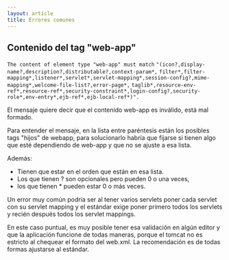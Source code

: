```yaml
---
layout: article
title: Errores comunes
---
```

Contenido del tag "web-app"
---------------------------

`The content of element type "web-app" must match`
`"(icon?,display-name?,description?,distributable?,context-param*,`
`filter*,filter-mapping*,listener*,servlet*,servlet-mapping*,session-config?,mime-mapping*,welcome-file-list?,error-page*,`
`taglib*,resource-env-ref*,resource-ref*,security-constraint*,login-config?,security-role*,env-entry*,ejb-ref*,ejb-local-ref*)".`

El mensaje quiere decir que el contenido web-app es inválido, está mal formado.

Para entender el mensaje, en la lista entre paréntesis están los posibles tags "hijos" de webapp, para solucionarlo habría que fijarse si tienen algo que esté dependiendo de web-app y que no se ajuste a esa lista.

Además:

-   Tienen que estar en el orden que están en esa lista.
-   Los que tienen ? son opcionales pero pueden 0 o una veces,
-   los que tienen \* pueden estar 0 o más veces.

Un error muy común podría ser al tener varios servlets poner cada servlet con su servlet mapping y el estándar exige poner primero todos los servlets y recién después todos los servlet mappings.

En este caso puntual, es muy posible tener esa validación en algún editor y que la aplicación funcione de todas maneras, porque el tomcat no es estricto al chequear el formato del web.xml. La recomendación es de todas formas ajustarse al estándar.
